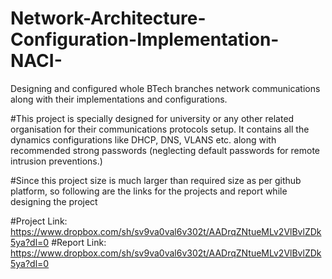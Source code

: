 # Network-Architecture-Configuration-Implementation-NACI-
Designing  and configured whole BTech branches network communications along with their implementations and configurations.


#This project is specially designed for university or any other related organisation for their communications protocols setup. It contains all  the  dynamics configurations like DHCP, DNS, VLANS etc. along with recommended strong passwords (neglecting default passwords for remote intrusion preventions.)

#Since this project size is much larger than required size as per github platform, so following are the links for the projects and report while  designing the project 

#Project Link: https://www.dropbox.com/sh/sv9va0val6v302t/AADrqZNtueMLv2VlBvlZDk5ya?dl=0
#Report Link: https://www.dropbox.com/sh/sv9va0val6v302t/AADrqZNtueMLv2VlBvlZDk5ya?dl=0

